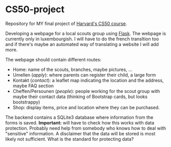 # CS50-project
Repository for MY final project of [Harvard's CS50 course](https://pll.harvard.edu/course/cs50-introduction-computer-science).

Developing a webpage for a local scouts group using [Flask](https://flask.palletsprojects.com/en/3.0.x/). The webpage is currently only in luxembourgish. I will have to do the french transltion too and if there's maybe an automated way of translating a website I will add more.

The webpage should contain different routes: 
-   Home: name of the scouts, branches, maybe pictures, ...
-   Umellen (*apply*): where parents can register their child, a large form
-   Kontakt (*contact*): a leaflet map indicating the location and the address, maybe FAQ section
-   Cheffen/Persounen (*people*): people working for the scout group with maybe their contact data (thinking of Bootstrap cards, but looks bootstrappy)
-   Shop: display items, price and location where they can be purchased.

The backend contains a SQLite3 database where information from the forms is saved. **Important:** will have to check how this works with data protection. Probably need help from somebody who knows how to deal with "sensitive" information. A disclaimer that the data will be stored is most likely not sufficient. What is the standard for protecting data?


